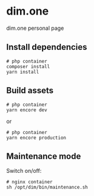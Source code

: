 # dim.one
dim.one personal page

## Install dependencies
```shell script
# php container
composer install
yarn install
```

## Build assets
```shell script
# php container
yarn encore dev
```
or
```shell script
# php container
yarn encore production
```

## Maintenance mode
Switch on/off:
```shell script
# nginx container
sh /opt/dim/bin/maintenance.sh
```
